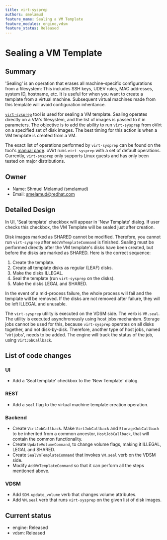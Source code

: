 ```yaml
---
title: virt-sysprep
authors: smelamud
feature_name: Sealing a VM Template
feature_modules: engine,vdsm
feature_status: Released
---
```


# Sealing a VM Template

## Summary

'Sealing' is an operation that erases all machine-specific configurations from a filesystem: This includes SSH keys, UDEV rules, MAC addresses, system ID, hostname, etc. It is useful for when you want to create a template from a virtual machine. Subsequent virtual machines made from this template will avoid configuration inheritance.

[`virt-sysprep`](http://libguestfs.org/virt-sysprep.1.html) tool is used for sealing a VM template. Sealing operates directly on a VM's filesystem, and the list of images is passed to it in parameters. The objective is to add the ability to run `virt-sysprep` from oVirt on a specified set of disk images. The best timing for this action is when a VM template is created from a VM.

The exact list of operations performed by `virt-sysprep` can be found on the tool's [manual page](http://libguestfs.org/virt-sysprep.1.html). oVirt runs `virt-sysprep` with a set of default operations. Currently, `virt-sysprep` only supports Linux guests and has only been tested on major distributions.

## Owner

*   Name: Shmuel Melamud (smelamud)
*   Email: <smelamud@redhat.com>

## Detailed Design

In UI, 'Seal template' checkbox will appear in 'New Template' dialog. If user checks this checkbox, the VM Template will be sealed just after creation.

Disk images marked as SHARED cannot be modified. Therefore, you cannot run `virt-sysprep` after `AddVmTemplateCommand` is finished. Sealing must be performed directly after the VM template's disks have been created, but before the disks are marked as SHARED. Here is the correct sequence:

1.   Create the template.
2.   Create all template disks as regular (LEAF) disks.
3.   Make the disks ILLEGAL.
4.   Seal the template (run `virt-sysprep` on the disks).
5.   Make the disks LEGAL and SHARED.

In the event of a mid-process failure, the whole process will fail and the template will be removed. If the disks are not removed after failure, they will be left ILLEGAL and unusable.

The `virt-sysprep` utility is executed on the VDSM side. The verb is `VM.seal`. The utility is executed asynchronously using host jobs mechanism. Storage jobs cannot be used for this, because `virt-sysprep` operates on all disks together, and not disk-by-disk. Therefore, another type of host jobs, named 'virt jobs', needs to be added. The engine will track the status of the job, using `VirtJobCallback`.

## List of code changes

### UI

*   Add a 'Seal template' checkbox to the 'New Template' dialog.

### REST

*   Add a `seal` flag to the virtual machine template creation operation.

### Backend

*   Create `VirtJobCallback`. Make `VirtJobCallback` and `StorageJobCallback` to be inherited from a common ancestor, `HostJobCallback`, that will contain the common functionality.
*   Create `UpdateVolumeCommand`, to change volume flags, making it ILLEGAL, LEGAL and SHARED.
*   Create `SealVmTemplateCommand` that invokes `VM.seal` verb on the VDSM side.
*   Modify `AddVmTemplateCommand` so that it can perform all the steps mentioned above.

### VDSM

*   Add `SDM.update_volume` verb that changes volume attributes.
*   Add `VM.seal` verb that runs `virt-sysprep` on the given list of disk images.

## Current status

*   engine: Released
*   vdsm: Released
